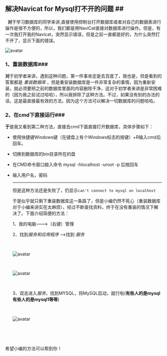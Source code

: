## 解决Navicat for Mysql打不开的问题 ##

        **对**于学习数据库的同学来讲,直接使用控制台打开数据库或者对自己的数据表进行操作是很不方便的，所以，我们都是用NaviCat直接对数据库进行操作。但是，有一次我打开我的Navicat，突然显示错误，但是之前一直都是好的，为什么突然打不开了，显示下面的错误。



![avatar](f:\帖子图片\数据库打不开.jpg)



### 1、重装数据库###

​        **对**于初学者来讲，遇到这种问题，第一件事肯定是去百度了，我也是，但是看到的答案都是 *重装数据库*  ，但是重安装数据库是一件非常复杂的事情，因为重新安装，就必须要把之前的数据库里面的内容删除干净，这对于初学者来讲是非常困难的（因为我之前试过哈哈），所以我排除了这种方法。不过，如果没有别的办法的话，这是最直接最有效的方法，因为这个方法可以解决一切数据库的问题哈哈。

### 2、在cmd下直接运行###

​        **于**是我又看到第二种方法，直接去cmd下面直接打开数据库，具体步骤如下：

+ 使用快捷键Windows键（在键盘上有个Windows标志的按键）+R输入cmd后回车。


+ 切换到数据库的bin目录所在的盘

+ 在CMD命令窗口敲入命令 mysql -hlocalhost -uroot -p 后按回车

+ 输入用户名，密码  

  ---

  但是这种方法还是失败了，仍显示`can't connect to mysql on localhost  `

  于是似乎就只剩下重装数据库这一条路了，但是小编仍然不死心（重装数据库对于小编来讲实在太麻烦），经过不断查找资料，终于在没有重装的情况下解决了。下面介绍简便的方法：

  1、我的电脑--->（右键）管理

  2、找到*服务和应用程序* -->找到 *服务* 

  ​

  ![avatar](f:/帖子图片/a.jpg)

  ​

  ![avatar](F:/帖子图片/b.jpg)

  ​

  3、双击进入*服务*，找到MYSQL，将MySQL启动，就行啦(**有些人的是mysql有些人的是mysql1等等**)

  ​

  ![avatar](f:/帖子图片/c.jpg)

  ​

  ​

希望小编的方法可以帮到你！

